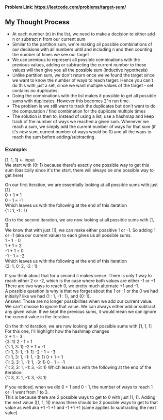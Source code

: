 **Problem Link: https://leetcode.com/problems/target-sum/**

## My Thought Process
- At each number (n) in the list, we need to make a decision to either add n or subtract n from our current sum
- Similar to the partition sum, we're making all possible combinations of our decisions with all numbers until and including n and then counting the number of times we see our target
- We use previous to represent all possible combinations with the previous values, adding or subtracting the current number to these values will then give you all the possible sum (inductive hypothesis) 
- Unlike partition sum, we don't return once we've found the target since we want to know the number of ways to reach target. Hence you can't do this with just a set, since we want multiple values of the target - set contains no duplicates. 
- Doing the combinations with the list makes it possible to get all possible sums with duplicates. However this becomes 2^n run time.
- The problem is we still want to track the duplicates but don't want to do the computation / find combination for the duplicate multiple times
- The solution is then to, instead of using a list, use a hashmap and keep track of the number of ways we reached a given sum. Whenever we reach a sum, we simply add  the current number of ways for that sum (if it's new sum, current number of ways would be 0) and all the ways to reach the sum before adding/subtracting. 
### Example:
[1, 1, 1] <- input <br>
We start with {0: 1} because there's exactly one possible way to get this sum (basically since it's the start, there will always be one possible way to get here) <br>

On our first iteration, we are essentially looking at all possible sums with just [1] <br>
0 + 1 = 1 <br>
0 - 1 = -1 <br>
Which leaves us with the following at the end of this iteration <br>
{1 : 1, -1 : 1} <br>

On to the second iteration, we are now looking at all possible sums with [1, 1] <br>
We know that with just [1], we can make either possitive 1 or -1. So adding 1 or -1 (aka our current value) to each gives us all possible sums. <br>
1 - 1 = 0 <br>
1 + 1 = 2 <br>
-1 + 1 = 0 <br>
-1 - 1 = -2 <br>
Which leaves us with the following at the end of this iteration <br>
{2: 1, 0: 2, -2 : 1} <br>

If you think about that for a second it makes sense. There is only 1 way to reach either 2 or -2, which is the case where both values are either -1 or +1 <br>
There are two ways to reach 0, we pretty much alternate +1 and -1. <br>
A possible question is why is that we forget about the 1 or -1 or the 0 we had initially? 
like we had {1 : 1, -1 : 1}, and {0: 1}. <br>
Answer: Those are no longer possibilities when we add our current value. We can't choose to ignore that value. We can always either add or subtract any given value. If we kept the previous sums, it would mean we can ignore the current value in the iteration. <br>

On the third iteration, we are now looking at all possible sums with [1, 1, 1] <br>
For this one, I'll highlight how the hashmap changes <br>
2 + 1 = 3 <br>
{3: 1}
2 - 1 = 1 <br>
{1: 1, 3: 1}
-2 + 1 = -1 <br>
{1: 1, 3: 1, -1: 1}
-2 - 1 = -3 <br>
{1: 1, 3: 1, -1: 1, -3: 1}
0 + 1 = 1 <br>
{1: 3, 3: 1, -1: 1, -3: 1}
0 - 1 = -1 <br>
{1: 3, 3: 1, -1: 3, -3: 1}
Which leaves us with the following at the end of the iteration: <br>
{1: 3, 3: 1, -1: 3, -3: 1} <br>

If you noticed, when we did 0 + 1 and 0 - 1, the number of ways to reach 1 or -1 went from 1 to 3. <br>
This is because there are 2 possible ways to get to 0 with just [1, 1]. Adding the next value ([1, 1, 1]) means there should be 2 possible ways to get to that value as well aka +1 -1 +1 and -1 +1 +1 (same applies to subtracting the next value) <br>